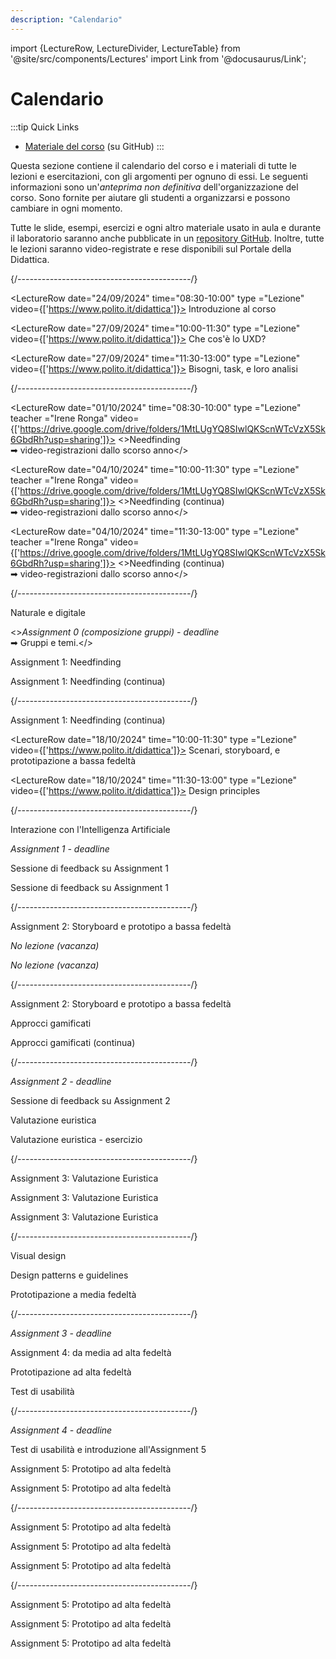```yaml
---
description: "Calendario" 
---
```


import {LectureRow, LectureDivider, LectureTable} from '@site/src/components/Lectures'
import Link from '@docusaurus/Link';


# Calendario

:::tip Quick Links
* [Materiale del corso](https://github.com/polito-uxd-2024/materiale) (su GitHub)
:::

Questa sezione contiene il calendario del corso e i materiali di tutte le lezioni e esercitazioni, con gli argomenti per ognuno di essi. Le seguenti informazioni sono un'*anteprima non definitiva* dell'organizzazione del corso. Sono fornite per aiutare gli studenti a organizzarsi e possono cambiare in ogni momento.

Tutte le slide, esempi, esercizi e ogni altro materiale usato in aula e durante il laboratorio saranno anche pubblicate in un [repository GitHub](https://github.com/polito-uxd-2024/materiale). Inoltre, tutte le lezioni saranno video-registrate e rese disponibili sul Portale della Didattica.

<LectureTable defaultTeacher="Alberto Monge Roffarello" defaultType="Lecture" showMaterial={false} language='IT'>

<LectureDivider topic='Settimana 1'/>{/*-------------------------------------------*/}
 
<LectureRow
    date="24/09/2024" time="08:30-10:00" type ="Lezione" video={['https://www.polito.it/didattica']}>
    <Link to="https://polito-uxd-2024.github.io/materiale/slides/00-intro.pdf" >Introduzione al corso</Link>
</LectureRow>

<LectureRow 
    date="27/09/2024" time="10:00-11:30" type ="Lezione" video={['https://www.polito.it/didattica']}>
    <Link to="https://polito-uxd-2024.github.io/materiale/slides/01-whatisUXD.pdf">Che cos'è lo UXD?</Link>
</LectureRow>

<LectureRow
    date="27/09/2024" time="11:30-13:00" type ="Lezione" video={['https://www.polito.it/didattica']}>
    <Link to="https://polito-uxd-2024.github.io/materiale/slides/02-users-needs-tasks.pdf">Bisogni, task, e loro analisi</Link>
</LectureRow>

<LectureDivider topic='Settimana 2'/>{/*-------------------------------------------*/}

<LectureRow
    date="01/10/2024" time="08:30-10:00" type ="Lezione" teacher ="Irene Ronga" video={['https://drive.google.com/drive/folders/1MtLUgYQ8SIwlQKScnWTcVzX5Sk6GbdRh?usp=sharing']}>
   <><Link to="https://polito-uxd-2024.github.io/materiale/slides/03-needfinding.pdf">Needfinding</Link><br/>
    ➡ video-registrazioni dallo scorso anno</>
   
</LectureRow>

<LectureRow 
    date="04/10/2024" time="10:00-11:30" type ="Lezione" teacher ="Irene Ronga" video={['https://drive.google.com/drive/folders/1MtLUgYQ8SIwlQKScnWTcVzX5Sk6GbdRh?usp=sharing']}>
    <>Needfinding (continua) <br/>
    ➡ video-registrazioni dallo scorso anno</>
</LectureRow>

<LectureRow
    date="04/10/2024" time="11:30-13:00" type ="Lezione" teacher ="Irene Ronga" video={['https://drive.google.com/drive/folders/1MtLUgYQ8SIwlQKScnWTcVzX5Sk6GbdRh?usp=sharing']}>
    <>Needfinding (continua) <br/>
    ➡ video-registrazioni dallo scorso anno</>
</LectureRow>

<LectureDivider topic='Settimana 3'/>{/*-------------------------------------------*/}


<LectureRow
    date="08/10/2024" time="08:30-10:00" type ="Lezione" teacher ="Irene Ronga">
   <Link to="https://polito-uxd-2024.github.io/materiale/slides/04-naturale-digitale.pdf">Naturale e digitale</Link>
</LectureRow>

<LectureRow variant='success'
    date="10/10/2024" time="EOD" type="" teacher=""
    >
    <><em>Assignment 0 (composizione gruppi) - deadline</em><br/> 
    ➡ <Link to="https://docs.google.com/spreadsheets/d/1VpkieeJqiEiazZG3uxYID2cSz3ExIXBkoqkjMgSpbsU/edit?usp=sharing">Gruppi e temi</Link>.</>
</LectureRow>

<LectureRow 
    date="11/10/2024" time="10:00-11:30" type ="Laboratorio" teacher ="Irene Ronga">
    <Link to="https://polito-uxd-2024.github.io/materiale/assignments/A1-needfinding.pdf">Assignment 1: Needfinding</Link>
</LectureRow>

<LectureRow
    date="11/10/2024" time="11:30-13:00" type ="Laboratorio" teacher ="Irene Ronga">
    Assignment 1: Needfinding (continua)
</LectureRow>

<LectureDivider topic='Settimana 4'/>{/*-------------------------------------------*/}

<LectureRow
    date="15/10/2024" time="08:30-10:00" type ="Laboratorio" teacher ="Irene Ronga">
    Assignment 1: Needfinding (continua)
</LectureRow>

<LectureRow 
    date="18/10/2024" time="10:00-11:30" type ="Lezione" video={['https://www.polito.it/didattica']}>
    <Link to="https://polito-uxd-2024.github.io/materiale/slides/05-scenarios-storyboards-lowfi.pdf" >Scenari, storyboard, e prototipazione a bassa fedeltà</Link>
</LectureRow>

<LectureRow
    date="18/10/2024" time="11:30-13:00" type ="Lezione" video={['https://www.polito.it/didattica']}>
    <Link to="https://polito-uxd-2024.github.io/materiale/slides/06-design-principles.pdf" >Design principles</Link>
</LectureRow>

<LectureDivider topic='Settimana 5'/>{/*-------------------------------------------*/}



<LectureRow
    date="22/10/2024" time="08:30-10:00" teacher ="Irene Ronga">
        <Link to="https://polito-uxd-2024.github.io/materiale/slides/07-ai-interaction.pdf">Interazione con l'Intelligenza Artificiale</Link>
</LectureRow>

<LectureRow variant='success'
    date="23/10/2024" time="EOD" type="" teacher=""
    >
    <em>Assignment 1 - deadline</em>
</LectureRow>

<LectureRow 
    date="25/10/2024" time="10:00-11:30" type ="Laboratorio" teacher ="Irene Ronga">
        Sessione di feedback su Assignment 1
</LectureRow>

<LectureRow
    date="25/10/2024" time="11:30-13:00" type ="Laboratorio" teacher ="Irene Ronga">
        Sessione di feedback su Assignment 1
</LectureRow>

<LectureDivider topic='Settimana 6'/>{/*-------------------------------------------*/}

<LectureRow
    date="29/10/2024" time="08:30-10:00" type ="Laboratorio">
       <Link to="https://polito-uxd-2024.github.io/materiale/assignments/A2-storyboard-paper-prototypes.pdf">Assignment 2: Storyboard e prototipo a bassa fedeltà</Link>
</LectureRow>

<LectureRow 
    date="01/11/2024" time="10:00-11:30" variant="warning" type="" teacher="">
    <em>No lezione (vacanza)</em>
</LectureRow>

<LectureRow
    date="01/11/2024" time="11:30-13:00" variant="warning" type="" teacher="">
    <em>No lezione (vacanza)</em>
</LectureRow>

<LectureDivider topic='Settimana 7'/>{/*-------------------------------------------*/}

<LectureRow
    date="05/11/2024" time="08:30-10:00" type ="Laboratorio">
    Assignment 2: Storyboard e prototipo a bassa fedeltà
</LectureRow>

<LectureRow 
    date="08/11/2024" time="10:00-11:30" type ="Lezione" teacher ="Irene Ronga">
    <Link to="https://polito-uxd-2024.github.io/materiale/slides/08-gamification.pdf">Approcci gamificati</Link>
</LectureRow>

<LectureRow
    date="08/11/2024" time="11:30-13:00" type ="Lezione" teacher ="Irene Ronga">
    Approcci gamificati (continua)
</LectureRow>

<LectureDivider topic='Settimana 8'/>{/*-------------------------------------------*/}

<LectureRow variant='success'
    date="10/11/2024" time="EOD" type="" teacher=""
    >
    <em>Assignment 2 - deadline</em>
</LectureRow>

<LectureRow
    date="12/11/2024" time="08:30-10:00" type ="Laboratorio">
    Sessione di feedback su Assignment 2
</LectureRow>

<LectureRow 
    date="15/11/2024" time="10:00-11:30" type ="Lezione">
    <Link to="https://polito-uxd-2024.github.io/materiale/slides/09-heuristic-evaluation.pdf">Valutazione euristica</Link>
</LectureRow>

<LectureRow
    date="15/11/2024" time="11:30-13:00" type ="Lezione">
    <Link to="https://polito-uxd-2024.github.io/materiale/slides/09b-heuristic-evaluation-exercise.pdf">Valutazione euristica - esercizio</Link>
</LectureRow>

<LectureDivider topic='Settimana 9'/>{/*-------------------------------------------*/}

<LectureRow
    date="19/11/2024" time="08:30-10:00" type ="Laboratorio">
    <Link to="https://polito-uxd-2024.github.io/materiale/assignments/A3-heuristic-evaluation.pdf">Assignment 3: Valutazione Euristica</Link>
</LectureRow>

<LectureRow 
    date="22/11/2024" time="10:00-11:30" type ="Laboratorio">
    Assignment 3: Valutazione Euristica
</LectureRow>

<LectureRow
    date="22/11/2024" time="11:30-13:00" type ="Laboratorio">
    Assignment 3: Valutazione Euristica
</LectureRow>

<LectureDivider topic='Settimana 10'/>{/*-------------------------------------------*/}



<LectureRow
    date="26/11/2024" time="08:30-10:00" type ="Lezione">
    Visual design
</LectureRow>

<LectureRow 
    date="29/11/2024" time="10:00-11:30" type ="Lezione">
    Design patterns e guidelines
</LectureRow>

<LectureRow
    date="29/11/2024" time="11:30-13:00" type ="Lezione">
    Prototipazione a media fedeltà
</LectureRow>



<LectureDivider topic='Settimana 11'/>{/*-------------------------------------------*/}

<LectureRow variant='success'
    date="02/12/2024" time="EOD" type="" teacher=""
    >
    <em>Assignment 3 - deadline</em>
</LectureRow>

<LectureRow
    date="03/12/2024" time="08:30-10:00" type ="Laboratorio">
    Assignment 4: da media ad alta fedeltà
</LectureRow>

<LectureRow 
    date="06/12/2024" time="10:00-11:30" type ="Lezione">
    Prototipazione ad alta fedeltà
</LectureRow>

<LectureRow
    date="06/12/2024" time="11:30-13:00" type ="Lezione">
    Test di usabilità
</LectureRow>

<LectureDivider topic='Settimana 12'/>{/*-------------------------------------------*/}

<LectureRow variant='success'
    date="09/12/2024" time="EOD" type="" teacher=""
    >
    <em>Assignment 4 - deadline</em>
</LectureRow>

<LectureRow
    date="10/12/2024" time="08:30-10:00" type ="Lezione">
    Test di usabilità e introduzione all'Assignment 5
</LectureRow>

<LectureRow 
    date="13/12/2024" time="10:00-11:30" type ="Laboratorio">
    Assignment 5: Prototipo ad alta fedeltà
</LectureRow>

<LectureRow
    date="13/12/2024" time="11:30-13:00" type ="Laboratorio">
    Assignment 5: Prototipo ad alta fedeltà
</LectureRow>

<LectureDivider topic='Settimana 13'/>{/*-------------------------------------------*/}

<LectureRow
    date="17/12/2024" time="08:30-10:00" type ="Laboratorio">
    Assignment 5: Prototipo ad alta fedeltà
</LectureRow>

<LectureRow 
    date="20/12/2024" time="10:00-11:30" type ="Laboratorio">
    Assignment 5: Prototipo ad alta fedeltà
</LectureRow>

<LectureRow
    date="20/12/2024" time="11:30-13:00" type ="Laboratorio">
    Assignment 5: Prototipo ad alta fedeltà
</LectureRow>


<LectureDivider topic='Settimana 14'/>{/*-------------------------------------------*/}

<LectureRow
    date="07/01/2024" time="08:30-10:00" type ="Laboratorio">
    Assignment 5: Prototipo ad alta fedeltà
</LectureRow>

<LectureRow 
    date="10/01/2024" time="10:00-11:30" type ="Laboratorio">
    Assignment 5: Prototipo ad alta fedeltà
</LectureRow>

<LectureRow
    date="10/01/2024" time="11:30-13:00" type ="Laboratorio" teacher = "Irene Ronga">
    Assignment 5: Prototipo ad alta fedeltà
</LectureRow>

</LectureTable>


